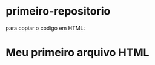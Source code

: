 # primeiro-repositorio

para copiar o codigo em HTML:

<html>
  <h1>Meu primeiro arquivo HTML</h1>
</html>
